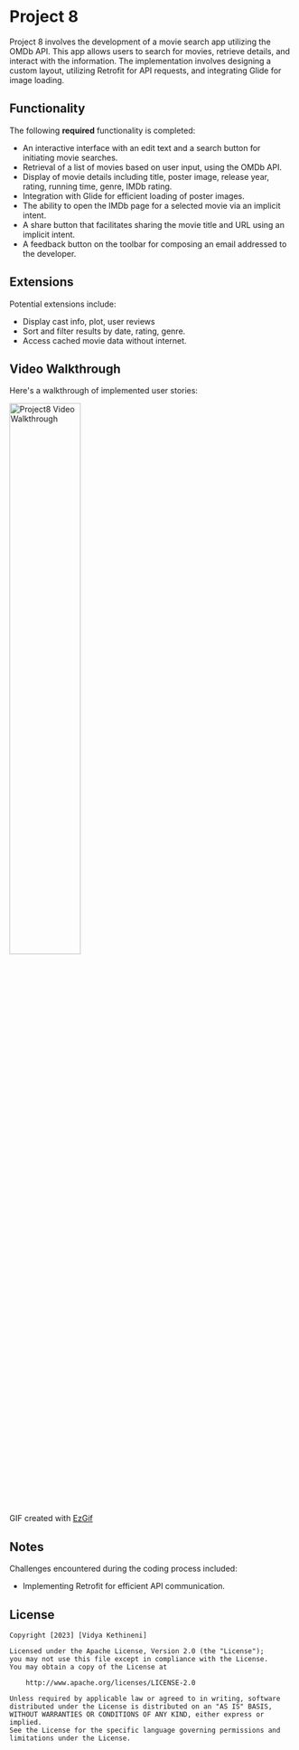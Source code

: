 # Project 8

Project 8 involves the development of a movie search app utilizing the OMDb API. This app allows users to search for movies, retrieve details, and interact with the information. The implementation involves designing a custom layout, utilizing Retrofit for API requests, and integrating Glide for image loading.

## Functionality 

The following **required** functionality is completed:

- An interactive interface with an edit text and a search button for initiating   movie searches.
- Retrieval of a list of movies based on user input, using the OMDb API.
- Display of movie details including title, poster image, release year, rating,   running time, genre, IMDb rating.
- Integration with Glide for efficient loading of poster images.
- The ability to open the IMDb page for a selected movie via an implicit         intent.
- A share button that facilitates sharing the movie title and URL using an       implicit intent.
- A feedback button on the toolbar for composing an email addressed to the       developer.

## Extensions

Potential extensions include:
- Display cast info, plot, user reviews
- Sort and filter results by date, rating, genre.
- Access cached movie data without internet.

## Video Walkthrough

Here's a walkthrough of implemented user stories:

<img src='Project8 Video Walkthrough.gif' title='Project8 Video Walkthrough' width='50%' alt='Project8 Video Walkthrough' />

GIF created with [EzGif](https://ezgif.com/) 

## Notes

Challenges encountered during the coding process included:
  - Implementing Retrofit for efficient API communication.

## License

    Copyright [2023] [Vidya Kethineni]

    Licensed under the Apache License, Version 2.0 (the "License");
    you may not use this file except in compliance with the License.
    You may obtain a copy of the License at

        http://www.apache.org/licenses/LICENSE-2.0

    Unless required by applicable law or agreed to in writing, software
    distributed under the License is distributed on an "AS IS" BASIS,
    WITHOUT WARRANTIES OR CONDITIONS OF ANY KIND, either express or implied.
    See the License for the specific language governing permissions and
    limitations under the License.
